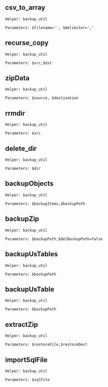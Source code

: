 ## csv_to_array
`Helper: backup_util`

`Parameters: $filename='', $delimiter=','`

## recurse_copy
`Helper: backup_util`

`Parameters: $src,$dst`

## zipData
`Helper: backup_util`

`Parameters: $source, $destination`

## rrmdir
`Helper: backup_util`

`Parameters: $src`

## delete_dir
`Helper: backup_util`

`Parameters: $dir`

## backupObjects
`Helper: backup_util`

`Parameters: $backupItems,$backupPath`

## backupZip
`Helper: backup_util`

`Parameters: $backupPath,$delBackupPath=false`

## backupUsTables
`Helper: backup_util`

`Parameters: $backupPath`

## backupUsTable
`Helper: backup_util`

`Parameters: $backupPath`

## extractZip
`Helper: backup_util`

`Parameters: $restoreFile,$restoreDest`

## importSqlFile
`Helper: backup_util`

`Parameters: $sqlFile`
